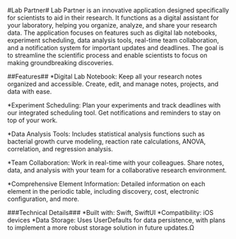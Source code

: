 #Lab Partner#
Lab Partner is an innovative application designed specifically for scientists to aid in their research. It functions as a digital assistant for your laboratory, helping you organize, analyze, and share your research data. The application focuses on features such as digital lab notebooks, experiment scheduling, data analysis tools, real-time team collaboration, and a notification system for important updates and deadlines. The goal is to streamline the scientific process and enable scientists to focus on making groundbreaking discoveries.

##Features##
*Digital Lab Notebook: Keep all your research notes organized and accessible. Create, edit, and manage notes, projects, and data with ease.

*Experiment Scheduling: Plan your experiments and track deadlines with our integrated scheduling tool. Get notifications and reminders to stay on top of your work.

*Data Analysis Tools: Includes statistical analysis functions such as bacterial growth curve modeling, reaction rate calculations, ANOVA, correlation, and regression analysis.

*Team Collaboration: Work in real-time with your colleagues. Share notes, data, and analysis with your team for a collaborative research environment.

*Comprehensive Element Information: Detailed information on each element in the periodic table, including discovery, cost, electronic configuration, and more.

###Technical Details###
*Built with: Swift, SwiftUI
*Compatibility: iOS devices
*Data Storage: Uses UserDefaults for data persistence, with plans to implement a more robust storage solution in future updates.Ω
